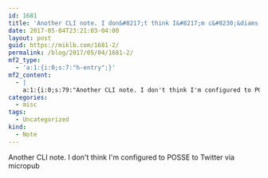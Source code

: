 ```yaml
---
id: 1681
title: 'Another CLI note. I don&#8217;t think I&#8217;m c&#8230;&diams;'
date: 2017-05-04T23:21:03-04:00
layout: post
guid: https://miklb.com/1681-2/
permalink: /blog/2017/05/04/1681-2/
mf2_type:
  - 'a:1:{i:0;s:7:"h-entry";}'
mf2_content:
  - |
    a:1:{i:0;s:79:"Another CLI note. I don't think I'm configured to POSSE to Twitter via micropub";}
categories:
  - misc
tags:
  - Uncategorized
kind:
  - Note
---
```

Another CLI note. I don't think I'm configured to POSSE to Twitter via micropub